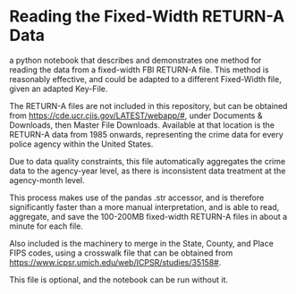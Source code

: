 # Reading the Fixed-Width RETURN-A Data

 a python notebook that describes and demonstrates one method for reading the data from a fixed-width FBI RETURN-A file. This method is reasonably effective, and could be adapted to a different Fixed-Width file, given an adapted Key-File.



The RETURN-A files are not included in this repository, but can be obtained from https://cde.ucr.cjis.gov/LATEST/webapp/#, under Documents & Downloads, then Master File Downloads. Available at that location is the RETURN-A data from 1985 onwards, representing the crime data for every police agency within the United States.





Due to data quality constraints, this file automatically aggregates the crime data to the agency-year level, as there is inconsistent data treatment at the agency-month level.



This process makes use of the pandas .str accessor, and is therefore significantly faster than a more manual interpretation, and is able to read, aggregate, and save the 100-200MB fixed-width RETURN-A files in about a minute for each file.



Also included is the machinery to merge in the State, County, and Place FIPS codes, using a crosswalk file that can be obtained from  https://www.icpsr.umich.edu/web/ICPSR/studies/35158#.

This file is optional, and the notebook can be run without it.
